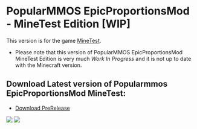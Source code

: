 # PopularMMOS EpicProportionsMod - MineTest Edition [WIP]

This version is for the game [MineTest](https://minetest.net).

* Please note that this version of PopularMMOS EpicProportionsMod MineTest Edition is very much *_Work In Progress_* and it is not up to date with the Minecraft version.

## Download Latest version of Popularmmos EpicProportionsMod MineTest:
* [Download PreRelease](https://github.com/jtrent238/PopularMMOS-EpicProportions-Mod/raw/master/MineTest/epicproportions/MineTest.zip)


![](https://raw.githubusercontent.com/jtrent238/PopularMMOS-EpicProportions-Mod/7ceec62ab91a542cc66e4ebed5eb417719a628f3/images/ss%20(2017-05-08%20at%2009.02.39).jpg)
![](https://raw.githubusercontent.com/jtrent238/PopularMMOS-EpicProportions-Mod/7ceec62ab91a542cc66e4ebed5eb417719a628f3/images/ss%20(2017-05-08%20at%2009.03.17).jpg)

